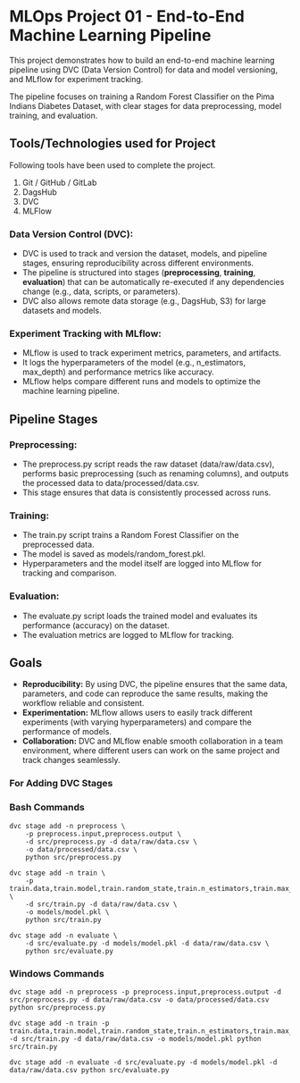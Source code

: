 # MLOps Project 01 - End-to-End Machine Learning Pipeline 

This project demonstrates how to build an end-to-end machine learning pipeline using DVC (Data Version Control) for data and model versioning, and MLflow for experiment tracking. 

The pipeline focuses on training a Random Forest Classifier on the Pima Indians Diabetes Dataset, with clear stages for data preprocessing, model training, and evaluation.

## Tools/Technologies used for Project
Following tools have been used to complete the project. 
1. Git / GitHub / GitLab
2. DagsHub
3. DVC
4. MLFlow

### Data Version Control (DVC):
- DVC is used to track and version the dataset, models, and pipeline stages, ensuring reproducibility across different environments.
- The pipeline is structured into stages (**preprocessing**, **training**, **evaluation**) that can be automatically re-executed if any dependencies change (e.g., data, scripts, or parameters).
- DVC also allows remote data storage (e.g., DagsHub, S3) for large datasets and models.

### Experiment Tracking with MLflow:
- MLflow is used to track experiment metrics, parameters, and artifacts.
- It logs the hyperparameters of the model (e.g., n_estimators, max_depth) and performance metrics like accuracy.
- MLflow helps compare different runs and models to optimize the machine learning pipeline.

## Pipeline Stages

### Preprocessing:

- The preprocess.py script reads the raw dataset (data/raw/data.csv), performs basic preprocessing (such as renaming columns), and outputs the processed data to data/processed/data.csv.
- This stage ensures that data is consistently processed across runs.

### Training:

- The train.py script trains a Random Forest Classifier on the preprocessed data.
- The model is saved as models/random_forest.pkl.
- Hyperparameters and the model itself are logged into MLflow for tracking and comparison.

### Evaluation:

- The evaluate.py script loads the trained model and evaluates its performance (accuracy) on the dataset.
- The evaluation metrics are logged to MLflow for tracking.



## Goals
- **Reproducibility:** By using DVC, the pipeline ensures that the same data, parameters, and code can reproduce the same results, making the workflow reliable and consistent.
- **Experimentation:** MLflow allows users to easily track different experiments (with varying hyperparameters) and compare the performance of models.
- **Collaboration:** DVC and MLflow enable smooth collaboration in a team environment, where different users can work on the same project and track changes seamlessly.

### For Adding DVC Stages

### Bash Commands
```
dvc stage add -n preprocess \
    -p preprocess.input,preprocess.output \
    -d src/preprocess.py -d data/raw/data.csv \
    -o data/processed/data.csv \
    python src/preprocess.py
```	
	
```
dvc stage add -n train \
    -p train.data,train.model,train.random_state,train.n_estimators,train.max_depth \
    -d src/train.py -d data/raw/data.csv \
    -o models/model.pkl \
    python src/train.py
```	

```
dvc stage add -n evaluate \
    -d src/evaluate.py -d models/model.pkl -d data/raw/data.csv \
    python src/evaluate.py
```

### Windows Commands
```
dvc stage add -n preprocess -p preprocess.input,preprocess.output -d src/preprocess.py -d data/raw/data.csv -o data/processed/data.csv python src/preprocess.py
```	
	
```
dvc stage add -n train -p train.data,train.model,train.random_state,train.n_estimators,train.max_depth -d src/train.py -d data/raw/data.csv -o models/model.pkl python src/train.py
```	

```
dvc stage add -n evaluate -d src/evaluate.py -d models/model.pkl -d data/raw/data.csv python src/evaluate.py
```